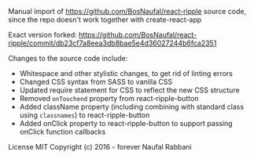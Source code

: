 Manual import of https://github.com/BosNaufal/react-ripple source code,
since the repo doesn't work together with create-react-app

Exact version forked: https://github.com/BosNaufal/react-ripple/commit/db23cf7a8eea3db8bae5e4d36027244b6fca2351

Changes to the source code include:
- Whitespace and other stylistic changes, to get rid of linting errors
- Changed CSS syntax from SASS to vanilla CSS
- Updated require statement for CSS to reflect the new CSS structure
- Removed `onTouchend` property from react-ripple-button
- Added className property (including combining with standard class using `classnames`) to react-ripple-button
- Added onClick property to react-ripple-button to support passing onClick function callbacks

License
MIT Copyright (c) 2016 - forever Naufal Rabbani
